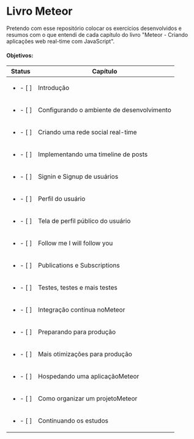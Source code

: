 # Livro Meteor
Pretendo com esse repositório colocar os exercícios desenvolvidos e resumos com o que entendi de cada capítulo do livro "Meteor - Criando aplicações web real-time com JavaScript".

#### Objetivos:
Status                    | Capítulo
------------------------- | -------------
<ul><li>- [ ] </li></ul>  | Introdução
<ul><li>- [ ] </li></ul>  | Configurando o ambiente de desenvolvimento
<ul><li>- [ ] </li></ul>  | Criando uma rede social real-time
<ul><li>- [ ] </li></ul>  | Implementando uma timeline de posts
<ul><li>- [ ] </li></ul>  | Signin e Signup de usuários
<ul><li>- [ ] </li></ul>  | Perfil do usuário
<ul><li>- [ ] </li></ul>  | Tela de perfil público do usuário
<ul><li>- [ ] </li></ul>  | Follow me I will follow you
<ul><li>- [ ] </li></ul>  | Publications e Subscriptions
<ul><li>- [ ] </li></ul>  | Testes, testes e mais testes
<ul><li>- [ ] </li></ul>  | Integração contínua noMeteor
<ul><li>- [ ] </li></ul>  | Preparando para produção
<ul><li>- [ ] </li></ul>  | Mais otimizações para produção
<ul><li>- [ ] </li></ul>  | Hospedando uma aplicaçãoMeteor
<ul><li>- [ ] </li></ul>  | Como organizar um projetoMeteor
<ul><li>- [ ] </li></ul>  | Continuando os estudos 